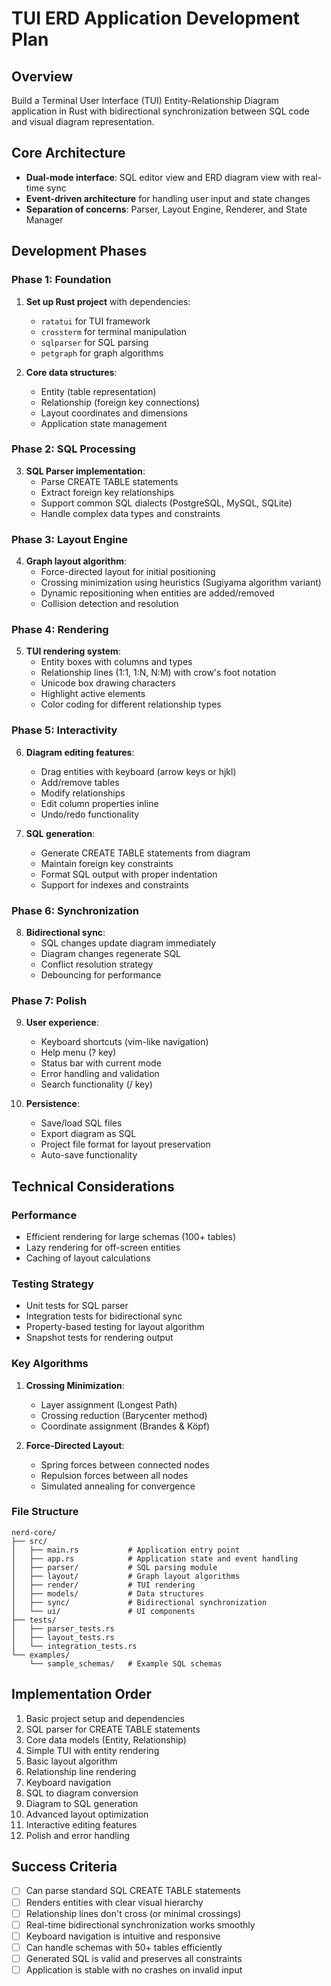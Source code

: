 # TUI ERD Application Development Plan

## Overview
Build a Terminal User Interface (TUI) Entity-Relationship Diagram application in Rust with bidirectional synchronization between SQL code and visual diagram representation.

## Core Architecture
- **Dual-mode interface**: SQL editor view and ERD diagram view with real-time sync
- **Event-driven architecture** for handling user input and state changes
- **Separation of concerns**: Parser, Layout Engine, Renderer, and State Manager

## Development Phases

### Phase 1: Foundation
1. **Set up Rust project** with dependencies:
   - `ratatui` for TUI framework
   - `crossterm` for terminal manipulation
   - `sqlparser` for SQL parsing
   - `petgraph` for graph algorithms

2. **Core data structures**:
   - Entity (table representation)
   - Relationship (foreign key connections)
   - Layout coordinates and dimensions
   - Application state management

### Phase 2: SQL Processing
3. **SQL Parser implementation**:
   - Parse CREATE TABLE statements
   - Extract foreign key relationships
   - Support common SQL dialects (PostgreSQL, MySQL, SQLite)
   - Handle complex data types and constraints

### Phase 3: Layout Engine
4. **Graph layout algorithm**:
   - Force-directed layout for initial positioning
   - Crossing minimization using heuristics (Sugiyama algorithm variant)
   - Dynamic repositioning when entities are added/removed
   - Collision detection and resolution

### Phase 4: Rendering
5. **TUI rendering system**:
   - Entity boxes with columns and types
   - Relationship lines (1:1, 1:N, N:M) with crow's foot notation
   - Unicode box drawing characters
   - Highlight active elements
   - Color coding for different relationship types

### Phase 5: Interactivity
6. **Diagram editing features**:
   - Drag entities with keyboard (arrow keys or hjkl)
   - Add/remove tables
   - Modify relationships
   - Edit column properties inline
   - Undo/redo functionality

7. **SQL generation**:
   - Generate CREATE TABLE statements from diagram
   - Maintain foreign key constraints
   - Format SQL output with proper indentation
   - Support for indexes and constraints

### Phase 6: Synchronization
8. **Bidirectional sync**:
   - SQL changes update diagram immediately
   - Diagram changes regenerate SQL
   - Conflict resolution strategy
   - Debouncing for performance

### Phase 7: Polish
9. **User experience**:
   - Keyboard shortcuts (vim-like navigation)
   - Help menu (? key)
   - Status bar with current mode
   - Error handling and validation
   - Search functionality (/ key)

10. **Persistence**:
    - Save/load SQL files
    - Export diagram as SQL
    - Project file format for layout preservation
    - Auto-save functionality

## Technical Considerations

### Performance
- Efficient rendering for large schemas (100+ tables)
- Lazy rendering for off-screen entities
- Caching of layout calculations

### Testing Strategy
- Unit tests for SQL parser
- Integration tests for bidirectional sync
- Property-based testing for layout algorithm
- Snapshot tests for rendering output

### Key Algorithms
1. **Crossing Minimization**:
   - Layer assignment (Longest Path)
   - Crossing reduction (Barycenter method)
   - Coordinate assignment (Brandes & Köpf)

2. **Force-Directed Layout**:
   - Spring forces between connected nodes
   - Repulsion forces between all nodes
   - Simulated annealing for convergence

### File Structure
```
nerd-core/
├── src/
│   ├── main.rs           # Application entry point
│   ├── app.rs            # Application state and event handling
│   ├── parser/           # SQL parsing module
│   ├── layout/           # Graph layout algorithms
│   ├── render/           # TUI rendering
│   ├── models/           # Data structures
│   ├── sync/             # Bidirectional synchronization
│   └── ui/               # UI components
├── tests/
│   ├── parser_tests.rs
│   ├── layout_tests.rs
│   └── integration_tests.rs
└── examples/
    └── sample_schemas/   # Example SQL schemas
```

## Implementation Order
1. Basic project setup and dependencies
2. SQL parser for CREATE TABLE statements
3. Core data models (Entity, Relationship)
4. Simple TUI with entity rendering
5. Basic layout algorithm
6. Relationship line rendering
7. Keyboard navigation
8. SQL to diagram conversion
9. Diagram to SQL generation
10. Advanced layout optimization
11. Interactive editing features
12. Polish and error handling

## Success Criteria
- [ ] Can parse standard SQL CREATE TABLE statements
- [ ] Renders entities with clear visual hierarchy
- [ ] Relationship lines don't cross (or minimal crossings)
- [ ] Real-time bidirectional synchronization works smoothly
- [ ] Keyboard navigation is intuitive and responsive
- [ ] Can handle schemas with 50+ tables efficiently
- [ ] Generated SQL is valid and preserves all constraints
- [ ] Application is stable with no crashes on invalid input